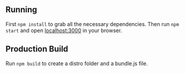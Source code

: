 ## Running
First `npm install` to grab all the necessary dependencies. 
Then run `npm start` and open <localhost:3000> in your browser.

## Production Build
Run `npm build` to create a distro folder and a bundle.js file.

